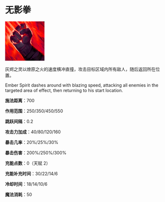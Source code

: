 # 无影拳

![](game/resource/flash3/images/spellicons/mjz_ember_spirit_sleight_of_fist.png)

灰烬之灵以燎原之火的速度横冲直撞，攻击目标区域内所有敌人，随后返回所在位置。

Ember Spirit dashes around with blazing speed, attacking all enemies in the targeted area of effect, then returning to his start location. 

**施法距离**：700

**作用范围**：250/350/450/550

**跳跃间隔**：0.2

**攻击力加成**：40/80/120/160

**暴击几率**：20%/25%/30%

**暴击伤害**：200%/250%/300%

**充能点数**：0（天赋 2）

**充能补充时间**：30/22/14/6

**冷却时间**：18/14/10/6

**魔法消耗**：50




